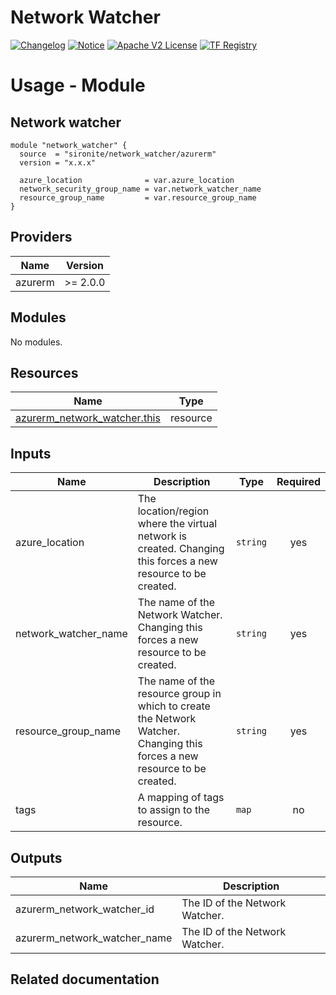 <!-- BEGIN_TF_DOCS -->
 # Network Watcher
[![Changelog](https://img.shields.io/badge/changelog-release-green.svg)](https://github.com/sironite/terraform-azurerm-network_watcher/releases) [![Notice](https://img.shields.io/badge/notice-copyright-yellow.svg)](NOTICE) [![Apache V2 License](https://img.shields.io/badge/license-Apache%20V2-orange.svg)](LICENSE) [![TF Registry](https://img.shields.io/badge/terraform-registry-blue.svg)](https://registry.terraform.io/providers/hashicorp/azurerm/latest/docs/resources/network_watcher)

# Usage - Module

## Network watcher
```hcl
module "network_watcher" {
  source  = "sironite/network_watcher/azurerm"
  version = "x.x.x"

  azure_location              = var.azure_location
  network_security_group_name = var.network_watcher_name
  resource_group_name         = var.resource_group_name
}
```

## Providers

| Name | Version |
|------|---------|
| azurerm | >= 2.0.0 |

## Modules

No modules.

## Resources

| Name | Type |
|------|------|
| [azurerm_network_watcher.this](https://registry.terraform.io/providers/hashicorp/azurerm/latest/docs/resources/network_watcher) | resource |

## Inputs

| Name | Description | Type | Required |
|------|-------------|------|:--------:|
| azure\_location | The location/region where the virtual network is created. Changing this forces a new resource to be created. | `string` | yes |
| network\_watcher\_name | The name of the Network Watcher. Changing this forces a new resource to be created. | `string` | yes |
| resource\_group\_name | The name of the resource group in which to create the Network Watcher. Changing this forces a new resource to be created. | `string` | yes |
| tags | A mapping of tags to assign to the resource. | `map` | no |

## Outputs

| Name | Description |
|------|-------------|
| azurerm\_network\_watcher\_id | The ID of the Network Watcher. |
| azurerm\_network\_watcher\_name | The ID of the Network Watcher. |

## Related documentation
<!-- END_TF_DOCS -->